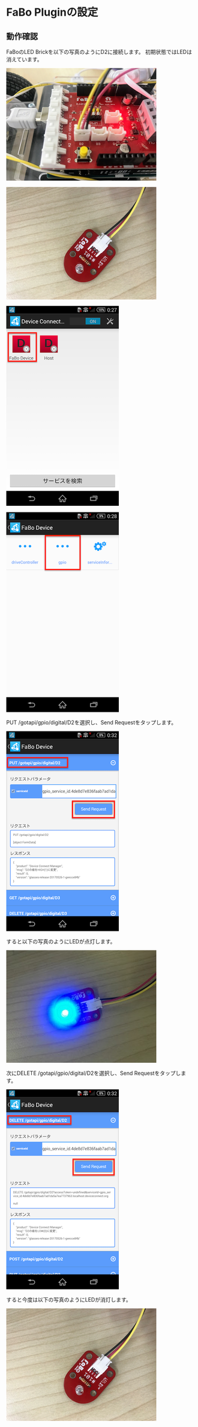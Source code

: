 # FaBo Pluginの設定

## 動作確認

FaBoのLED Brickを以下の写真のようにD2に接続します。
初期状態ではLEDは消えています。

![](./img/usb006.png)

![](./img/usb007.png)

![](./img/usb004.png)

![](./img/usb005.png)

PUT /gotapi/gpio/digital/D2を選択し、Send Requestをタップします。

![](./img/usb008.png)

すると以下の写真のようにLEDが点灯します。

![](./img/usb009.jpg)

次にDELETE /gotapi/gpio/digital/D2を選択し、Send Requestをタップします。

![](./img/usb010.png)

すると今度は以下の写真のようにLEDが消灯します。

![](./img/usb011.png)
